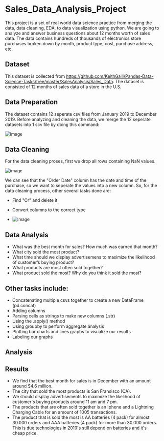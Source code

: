 # Sales_Data_Analysis_Project
This project is a set of real world data science practice from merging the data, data cleaning, EDA, to data visualization using python. We are going to analyze and answer business questions about 12 months worth of sales data. The data contains hundreds of thousands of electronics store purchases broken down by month, product type, cost, purchase address, etc.

## Dataset
This dataset is collected from https://github.com/KeithGalli/Pandas-Data-Science-Tasks/tree/master/SalesAnalysis/Sales_Data. The dataset is consisted of 12 months of sales data of a store in the U.S. 

## Data Preparation 
The dataset contains 12 seperate csv files from January 2019 to December 2019. Before analyzing and cleaning the data, we merge the 12 seperate datasets into 1 scv file by doing this command:

![image](https://github.com/CountingCrows/Sales_Data_Analysis_Project/assets/85608120/e299c8d3-ceda-4e22-afa1-9daa8be7229a)

## Data Cleaning
For the data cleaning proses, first we drop all rows containing NaN values. 

![image](https://github.com/CountingCrows/Sales_Data_Analysis_Project/assets/85608120/cd7051a2-791b-40f4-81e3-8c40e37da944)

We can see that the "Order Date" column has the date and time of the purchase, so we want to seperate the values into a new column. So, for the data cleaning process, other several tasks done are:
  - Find "Or" and delete it
  - Convert columns to the correct type

  - ![image](https://github.com/CountingCrows/Sales_Data_Analysis_Project/assets/85608120/5908fb73-059b-4cc1-a918-7f322150a696)

## Data Analysis
- What was the best month for sales? How much was earned that month?
- What city sold the most product?
- What time should we display advertisemens to maximize the likelihood of customer’s buying product?
- What products are most often sold together?
- What product sold the most? Why do you think it sold the most?

## Other tasks include:
- Concatenating multiple csvs together to create a new DataFrame (pd.concat)
- Adding columns
- Parsing cells as strings to make new columns (.str)
- Using the .apply() method
- Using groupby to perform aggregate analysis
- Plotting bar charts and lines graphs to visualize our results
- Labeling our graphs

## Analysis


## Results
- We find that the best month for sales is in December with an amount around $4.6 million.
- The city that sold the most products is San Fransisco (CA).
- We should display advertisements to maximize the likelihood of customer's buying products around 11 am and 7 pm.
- The products that are often sold together is an Iphone and a Lightning Charging Cable for an amount of 1005 transactions.
- The product that is sold the most is AA batteries (4 pack) for almost 30.000 orders and AAA batteries (4 pack) for more than 30.000 orders. This is due technologies in 2010's still depend on batteries and it's cheap price.
